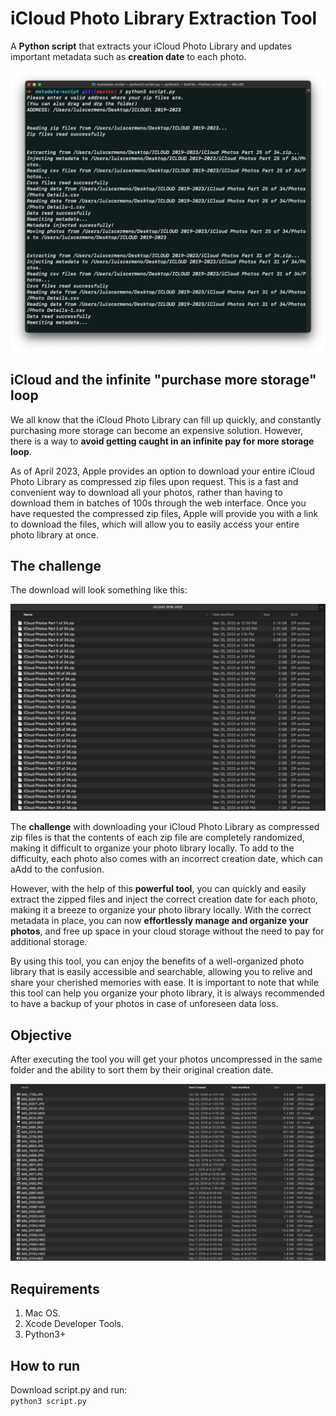 # iCloud Photo Library Extraction Tool

A **Python script** that extracts your iCloud Photo Library and updates important metadata such as **creation date** to each photo.

![Terminal](terminal.png "Execution of the tool")

## iCloud and the infinite "purchase more storage" loop

We all know that the iCloud Photo Library can fill up quickly, and constantly purchasing more storage can become an expensive solution. However, there is a way to **avoid getting caught in an infinite pay for more storage loop**.

As of April 2023, Apple provides an option to download your entire iCloud Photo Library as compressed zip files upon request. This is a fast and convenient way to download all your photos, rather than having to download them in batches of 100s through the web interface. Once you have requested the compressed zip files, Apple will provide you with a link to download the files, which will allow you to easily access your entire photo library at once.

## The challenge

The download will look something like this:

![Zip files provided by apple](zips.png "Compressed data as provided by apple")

The **challenge** with downloading your iCloud Photo Library as compressed zip files is that the contents of each zip file are completely randomized, making it difficult to organize your photo library locally. To add to the difficulty, each photo also comes with an incorrect creation date, which can aAdd to the confusion.

However, with the help of this **powerful tool**, you can quickly and easily extract the zipped files and inject the correct creation date for each photo, making it a breeze to organize your photo library locally. With the correct metadata in place, you can now **effortlessly manage and organize your photos**, and free up space in your cloud storage without the need to pay for additional storage.

By using this tool, you can enjoy the benefits of a well-organized photo library that is easily accessible and searchable, allowing you to relive and share your cherished memories with ease. It is important to note that while this tool can help you organize your photo library, it is always recommended to have a backup of your photos in case of unforeseen data loss.

## Objective

After executing the tool you will get your photos uncompressed in the same folder and the ability to sort them by their original creation date.

![Zip files provided by apple](output.png "Photos sorted by creation date.")

## Requirements

1. Mac OS.
2. Xcode Developer Tools.
3. Python3+

## How to run

Download script.py and run:  
```python3 script.py```
